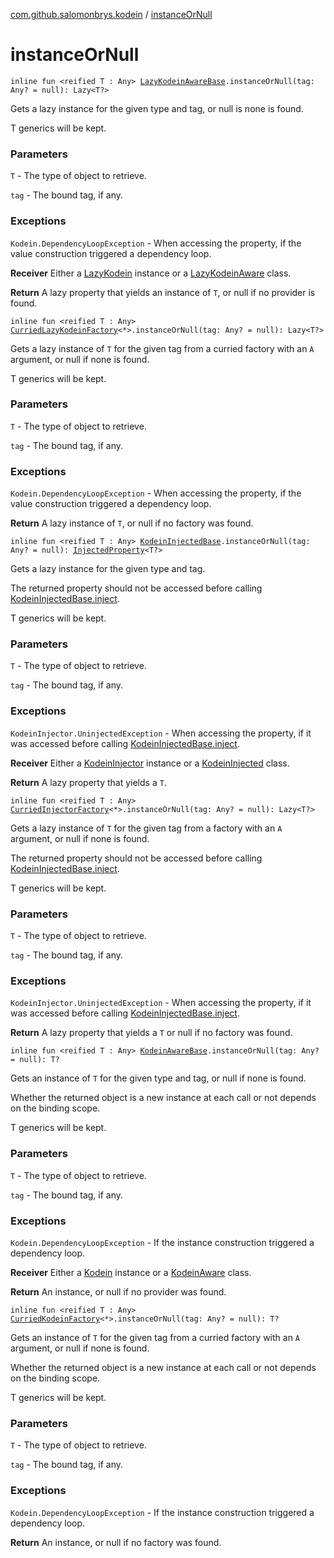 [com.github.salomonbrys.kodein](index.md) / [instanceOrNull](.)

# instanceOrNull

`inline fun <reified T : Any> `[`LazyKodeinAwareBase`](-lazy-kodein-aware-base/index.md)`.instanceOrNull(tag: Any? = null): Lazy<T?>`

Gets a lazy instance for the given type and tag, or null is none is found.

T generics will be kept.

### Parameters

`T` - The type of object to retrieve.

`tag` - The bound tag, if any.

### Exceptions

`Kodein.DependencyLoopException` - When accessing the property, if the value construction triggered a dependency loop.

**Receiver**
Either a [LazyKodein](-lazy-kodein/index.md) instance or a [LazyKodeinAware](-lazy-kodein-aware.md) class.

**Return**
A lazy property that yields an instance of `T`, or null if no provider is found.

`inline fun <reified T : Any> `[`CurriedLazyKodeinFactory`](-curried-lazy-kodein-factory/index.md)`<*>.instanceOrNull(tag: Any? = null): Lazy<T?>`

Gets a lazy instance of `T` for the given tag from a curried factory with an `A` argument, or null if none is found.

T generics will be kept.

### Parameters

`T` - The type of object to retrieve.

`tag` - The bound tag, if any.

### Exceptions

`Kodein.DependencyLoopException` - When accessing the property, if the value construction triggered a dependency loop.

**Return**
A lazy instance of `T`, or null if no factory was found.

`inline fun <reified T : Any> `[`KodeinInjectedBase`](-kodein-injected-base/index.md)`.instanceOrNull(tag: Any? = null): `[`InjectedProperty`](-injected-property/index.md)`<T?>`

Gets a lazy instance for the given type and tag.

The returned property should not be accessed before calling [KodeinInjectedBase.inject](-kodein-injected-base/inject.md).

T generics will be kept.

### Parameters

`T` - The type of object to retrieve.

`tag` - The bound tag, if any.

### Exceptions

`KodeinInjector.UninjectedException` - When accessing the property, if it was accessed before calling [KodeinInjectedBase.inject](-kodein-injected-base/inject.md).

**Receiver**
Either a [KodeinInjector](-kodein-injector/index.md) instance or a [KodeinInjected](-kodein-injected.md) class.

**Return**
A lazy property that yields a `T`.

`inline fun <reified T : Any> `[`CurriedInjectorFactory`](-curried-injector-factory/index.md)`<*>.instanceOrNull(tag: Any? = null): Lazy<T?>`

Gets a lazy instance of `T` for the given tag from a factory with an `A` argument, or null if none is found.

The returned property should not be accessed before calling [KodeinInjectedBase.inject](-kodein-injected-base/inject.md).

T generics will be kept.

### Parameters

`T` - The type of object to retrieve.

`tag` - The bound tag, if any.

### Exceptions

`KodeinInjector.UninjectedException` - When accessing the property, if it was accessed before calling [KodeinInjectedBase.inject](-kodein-injected-base/inject.md).

**Return**
A lazy property that yields a `T` or null if no factory was found.

`inline fun <reified T : Any> `[`KodeinAwareBase`](-kodein-aware-base/index.md)`.instanceOrNull(tag: Any? = null): T?`

Gets an instance of `T` for the given type and tag, or null if none is found.

Whether the returned object is a new instance at each call or not depends on the binding scope.

T generics will be kept.

### Parameters

`T` - The type of object to retrieve.

`tag` - The bound tag, if any.

### Exceptions

`Kodein.DependencyLoopException` - If the instance construction triggered a dependency loop.

**Receiver**
Either a [Kodein](-kodein/index.md) instance or a [KodeinAware](-kodein-aware.md) class.

**Return**
An instance, or null if no provider was found.

`inline fun <reified T : Any> `[`CurriedKodeinFactory`](-curried-kodein-factory/index.md)`<*>.instanceOrNull(tag: Any? = null): T?`

Gets an instance of `T` for the given tag from a curried factory with an `A` argument, or null if none is found.

Whether the returned object is a new instance at each call or not depends on the binding scope.

T generics will be kept.

### Parameters

`T` - The type of object to retrieve.

`tag` - The bound tag, if any.

### Exceptions

`Kodein.DependencyLoopException` - If the instance construction triggered a dependency loop.

**Return**
An instance, or null if no factory was found.

